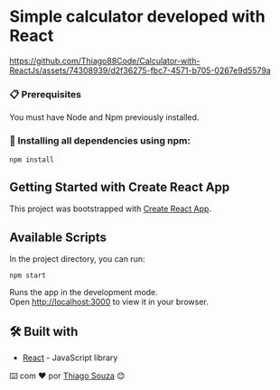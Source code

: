 # Simple calculator developed with React #

https://github.com/Thiago88Code/Calculator-with-ReactJs/assets/74308939/d2f36275-fbc7-4571-b705-0267e9d5579a


### 📋 Prerequisites

You must have Node and Npm previously installed.

### 🔧 Installing all dependencies using npm:

```
npm install 
```

## Getting Started with Create React App

This project was bootstrapped with [Create React App](https://github.com/facebook/create-react-app).

## Available Scripts

In the project directory, you can run:
```
npm start
```
Runs the app in the development mode.\
Open [http://localhost:3000](http://localhost:3000) to view it in your browser.


## 🛠️ Built with 

* [React](https://react.dev/) - JavaScript library



⌨️ com ❤️ por [Thiago Souza](https://github.com/Thiago88Code) 😊

